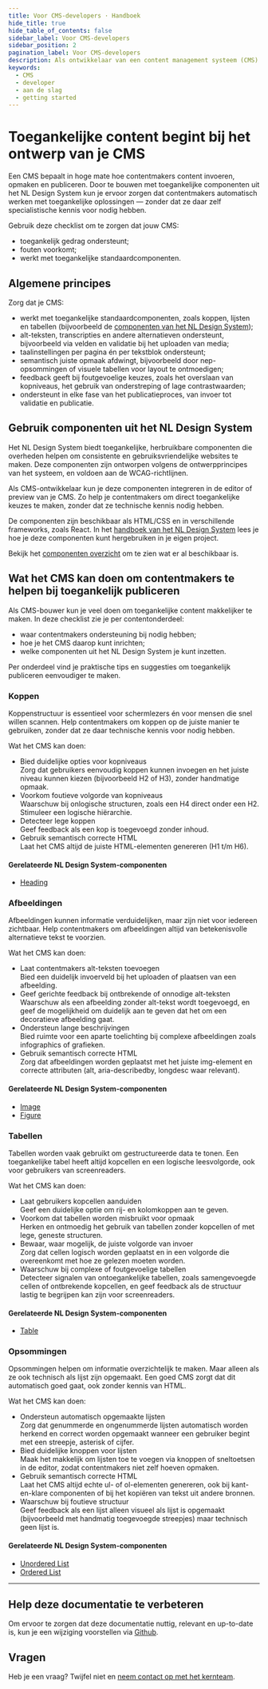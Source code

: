 ```yaml
---
title: Voor CMS-developers · Handboek
hide_title: true
hide_table_of_contents: false
sidebar_label: Voor CMS-developers
sidebar_position: 2
pagination_label: Voor CMS-developers
description: Als ontwikkelaar van een content management systeem (CMS) kun je veel doen om contentmakers te helpen bij het maken van toegankelijke content.
keywords:
  - CMS
  - developer
  - aan de slag
  - getting started
---
```


# Toegankelijke content begint bij het ontwerp van je CMS

Een CMS bepaalt in hoge mate hoe contentmakers content invoeren, opmaken en publiceren. Door te bouwen met toegankelijke componenten uit het NL Design System kun je ervoor zorgen dat contentmakers automatisch werken met toegankelijke oplossingen — zonder dat ze daar zelf specialistische kennis voor nodig hebben.

Gebruik deze checklist om te zorgen dat jouw CMS:

- toegankelijk gedrag ondersteunt;
- fouten voorkomt;
- werkt met toegankelijke standaardcomponenten.

## Algemene principes

Zorg dat je CMS:

- werkt met toegankelijke standaardcomponenten, zoals koppen, lijsten en tabellen (bijvoorbeeld de [componenten van het NL Design System](/componenten/));
- alt-teksten, transcripties en andere alternatieven ondersteunt, bijvoorbeeld via velden en validatie bij het uploaden van media;
- taalinstellingen per pagina én per tekstblok ondersteunt;
- semantisch juiste opmaak afdwingt, bijvoorbeeld door nep-opsommingen of visuele tabellen voor layout te ontmoedigen;
- feedback geeft bij foutgevoelige keuzes, zoals het overslaan van kopniveaus, het gebruik van onderstreping of lage contrastwaarden;
- ondersteunt in elke fase van het publicatieproces, van invoer tot validatie en publicatie.

## Gebruik componenten uit het NL Design System

Het NL Design System biedt toegankelijke, herbruikbare componenten die overheden helpen om consistente en gebruiksvriendelijke websites te maken. Deze componenten zijn ontworpen volgens de ontwerpprincipes van het systeem, en voldoen aan de WCAG-richtlijnen.

Als CMS-ontwikkelaar kun je deze componenten integreren in de editor of preview van je CMS. Zo help je contentmakers om direct toegankelijke keuzes te maken, zonder dat ze technische kennis nodig hebben.

De componenten zijn beschikbaar als HTML/CSS en in verschillende frameworks, zoals React. In het [handboek van het NL Design System](/handboek/introductie/) lees je hoe je deze componenten kunt hergebruiken in je eigen project.

Bekijk het [componenten overzicht](/componenten/) om te zien wat er al beschikbaar is.

## Wat het CMS kan doen om contentmakers te helpen bij toegankelijk publiceren

Als CMS-bouwer kun je veel doen om toegankelijke content makkelijker te maken. In deze checklist zie je per contentonderdeel:

- waar contentmakers ondersteuning bij nodig hebben;
- hoe je het CMS daarop kunt inrichten;
- welke componenten uit het NL Design System je kunt inzetten.

Per onderdeel vind je praktische tips en suggesties om toegankelijk publiceren eenvoudiger te maken.

### Koppen

Koppenstructuur is essentieel voor schermlezers én voor mensen die snel willen scannen. Help contentmakers om koppen op de juiste manier te gebruiken, zonder dat ze daar technische kennis voor nodig hebben.

Wat het CMS kan doen:

- Bied duidelijke opties voor kopniveaus  
  Zorg dat gebruikers eenvoudig koppen kunnen invoegen en het juiste niveau kunnen kiezen (bijvoorbeeld H2 of H3), zonder handmatige opmaak.
- Voorkom foutieve volgorde van kopniveaus  
  Waarschuw bij onlogische structuren, zoals een H4 direct onder een H2. Stimuleer een logische hiërarchie.
- Detecteer lege koppen  
  Geef feedback als een kop is toegevoegd zonder inhoud.
- Gebruik semantisch correcte HTML  
  Laat het CMS altijd de juiste HTML-elementen genereren (H1 t/m H6).

#### Gerelateerde NL Design System-componenten

- [Heading](/heading)

### Afbeeldingen

Afbeeldingen kunnen informatie verduidelijken, maar zijn niet voor iedereen zichtbaar. Help contentmakers om afbeeldingen altijd van betekenisvolle alternatieve tekst te voorzien.

Wat het CMS kan doen:

- Laat contentmakers alt-teksten toevoegen  
  Bied een duidelijk invoerveld bij het uploaden of plaatsen van een afbeelding.
- Geef gerichte feedback bij ontbrekende of onnodige alt-teksten  
  Waarschuw als een afbeelding zonder alt-tekst wordt toegevoegd, en geef de mogelijkheid om duidelijk aan te geven dat het om een decoratieve afbeelding gaat.
- Ondersteun lange beschrijvingen  
  Bied ruimte voor een aparte toelichting bij complexe afbeeldingen zoals infographics of grafieken.
- Gebruik semantisch correcte HTML  
  Zorg dat afbeeldingen worden geplaatst met het juiste img-element en correcte attributen (alt, aria-describedby, longdesc waar relevant).

#### Gerelateerde NL Design System-componenten

- [Image](/image)
- [Figure](/figure)

### Tabellen

Tabellen worden vaak gebruikt om gestructureerde data te tonen. Een toegankelijke tabel heeft altijd kopcellen en een logische leesvolgorde, ook voor gebruikers van screenreaders.

Wat het CMS kan doen:

- Laat gebruikers kopcellen aanduiden  
  Geef een duidelijke optie om rij- en kolomkoppen aan te geven.
- Voorkom dat tabellen worden misbruikt voor opmaak  
  Herken en ontmoedig het gebruik van tabellen zonder kopcellen of met lege, geneste structuren.
- Bewaar, waar mogelijk, de juiste volgorde van invoer  
  Zorg dat cellen logisch worden geplaatst en in een volgorde die overeenkomt met hoe ze gelezen moeten worden.
- Waarschuw bij complexe of foutgevoelige tabellen  
  Detecteer signalen van ontoegankelijke tabellen, zoals samengevoegde cellen of ontbrekende kopcellen, en geef feedback als de structuur lastig te begrijpen kan zijn voor screenreaders.

#### Gerelateerde NL Design System-componenten

- [Table](/table)

### Opsommingen

Opsommingen helpen om informatie overzichtelijk te maken. Maar alleen als ze ook technisch als lijst zijn opgemaakt. Een goed CMS zorgt dat dit automatisch goed gaat, ook zonder kennis van HTML.

Wat het CMS kan doen:

- Ondersteun automatisch opgemaakte lijsten  
  Zorg dat genummerde en ongenummerde lijsten automatisch worden herkend en correct worden opgemaakt wanneer een gebruiker begint met een streepje, asterisk of cijfer.
- Bied duidelijke knoppen voor lijsten  
  Maak het makkelijk om lijsten toe te voegen via knoppen of sneltoetsen in de editor, zodat contentmakers niet zelf hoeven opmaken.
- Gebruik semantisch correcte HTML  
  Laat het CMS altijd echte ul- of ol-elementen genereren, ook bij kant-en-klare componenten of bij het kopiëren van tekst uit andere bronnen.
- Waarschuw bij foutieve structuur  
  Geef feedback als een lijst alleen visueel als lijst is opgemaakt (bijvoorbeeld met handmatig toegevoegde streepjes) maar technisch geen lijst is.

#### Gerelateerde NL Design System-componenten

- [Unordered List](/unordered-list)
- [Ordered List](//ordered-list)

---

## Help deze documentatie te verbeteren

Om ervoor te zorgen dat deze documentatie nuttig, relevant en up-to-date is, kun je een wijziging voorstellen via [Github](https://github.com/nl-design-system/documentatie).

## Vragen

Heb je een vraag? Twijfel niet en [neem contact op met het kernteam](../../project/kernteam.mdx).
